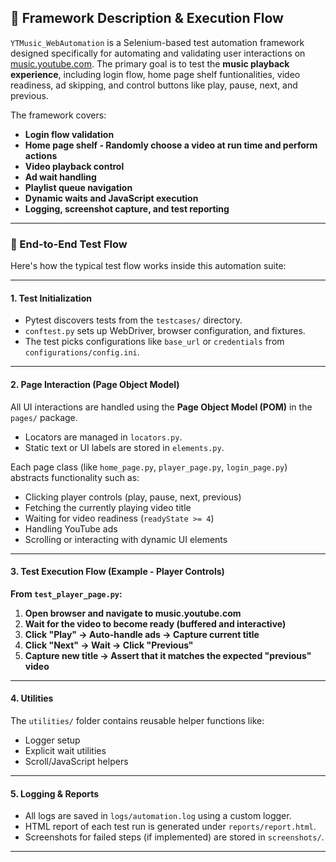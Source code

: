 ## 📖 Framework Description & Execution Flow

`YTMusic_WebAutomation` is a Selenium-based test automation framework designed specifically for automating and validating user interactions on [music.youtube.com](https://music.youtube.com). The primary goal is to test the **music playback experience**, including login flow, home page shelf funtionalities, video readiness, ad skipping, and control buttons like play, pause, next, and previous.

The framework covers:

- **Login flow validation**
- **Home page shelf - Randomly choose a video at run time and perform actions**
- **Video playback control**
- **Ad wait handling**
- **Playlist queue navigation**
- **Dynamic waits and JavaScript execution**
- **Logging, screenshot capture, and test reporting**

---

### 🧭 End-to-End Test Flow

Here's how the typical test flow works inside this automation suite:

---

#### 1. **Test Initialization**
- Pytest discovers tests from the `testcases/` directory.
- `conftest.py` sets up WebDriver, browser configuration, and fixtures.
- The test picks configurations like `base_url` or `credentials` from `configurations/config.ini`.

---

#### 2. **Page Interaction (Page Object Model)**

All UI interactions are handled using the **Page Object Model (POM)** in the `pages/` package.

- Locators are managed in `locators.py`.
- Static text or UI labels are stored in `elements.py`.

Each page class (like `home_page.py`, `player_page.py`, `login_page.py`) abstracts functionality such as:

- Clicking player controls (play, pause, next, previous)
- Fetching the currently playing video title
- Waiting for video readiness (`readyState >= 4`)
- Handling YouTube ads
- Scrolling or interacting with dynamic UI elements

---

#### 3. **Test Execution Flow (Example - Player Controls)**

**From `test_player_page.py`:**

1. **Open browser and navigate to music.youtube.com**
2. **Wait for the video to become ready (buffered and interactive)**
3. **Click "Play" → Auto-handle ads → Capture current title**
4. **Click "Next" → Wait → Click "Previous"**
5. **Capture new title → Assert that it matches the expected "previous" video**

---

#### 4. **Utilities**

The `utilities/` folder contains reusable helper functions like:

- Logger setup
- Explicit wait utilities
- Scroll/JavaScript helpers

---

#### 5. **Logging & Reports**

- All logs are saved in `logs/automation.log` using a custom logger.
- HTML report of each test run is generated under `reports/report.html`.
- Screenshots for failed steps (if implemented) are stored in `screenshots/`.

---
